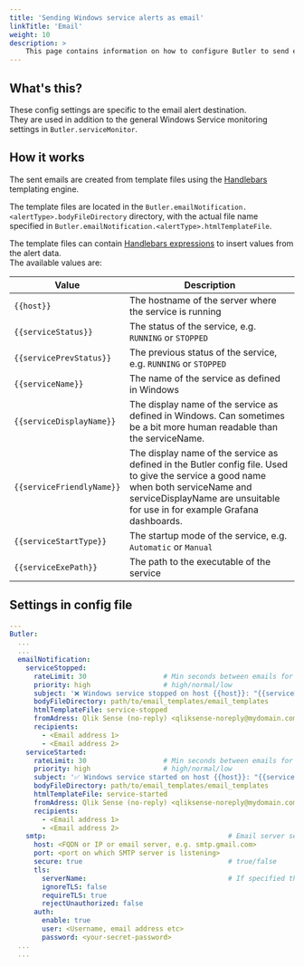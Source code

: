 ```yaml
---
title: 'Sending Windows service alerts as email'
linkTitle: 'Email'
weight: 10
description: >
    This page contains information on how to configure Butler to send email alerts when Windows services stop or start.
---
```


## What's this?

These config settings are specific to the email alert destination.  
They are used in addition to the general Windows Service monitoring settings in `Butler.serviceMonitor`.

## How it works

The sent emails are created from template files using the [Handlebars](https://handlebarsjs.com) templating engine.

The template files are located in the `Butler.emailNotification.<alertType>.bodyFileDirectory` directory, with the actual file name specified in `Butler.emailNotification.<alertType>.htmlTemplateFile`.

The template files can contain [Handlebars expressions](https://handlebarsjs.com/guide/expressions.html) to insert values from the alert data.  
The available values are:

| Value | Description |
| --- | --- |
| `{{host}}` | The hostname of the server where the service is running |
| `{{serviceStatus}}` | The status of the service, e.g. `RUNNING` or `STOPPED` |
| `{{servicePrevStatus}}` | The previous status of the service, e.g. `RUNNING` or `STOPPED` |
| `{{serviceName}}` | The name of the service as defined in Windows |
| `{{serviceDisplayName}}` | The display name of the service as defined in Windows. Can sometimes be a bit more human readable than the serviceName. |
| `{{serviceFriendlyName}}` | The display name of the service as defined in the Butler config file. Used to give the service a good name when both serviceName and serviceDisplayName are unsuitable for use in for example Grafana dashboards. |
| `{{serviceStartType}}` | The startup mode of the service, e.g. `Automatic` or `Manual` |
| `{{serviceExePath}}` | The path to the executable of the service |

## Settings in config file

```yaml
---
Butler:
  ...
  ...
  emailNotification: 
    serviceStopped:
      rateLimit: 30                   # Min seconds between emails for a given service. Defaults to 5 minutes.
      priority: high                  # high/normal/low
      subject: '❌ Windows service stopped on host {{host}}: "{{serviceDisplayName}}"'
      bodyFileDirectory: path/to/email_templates/email_templates
      htmlTemplateFile: service-stopped
      fromAdress: Qlik Sense (no-reply) <qliksense-noreply@mydomain.com>
      recipients:
        - <Email address 1>
        - <Email address 2>
    serviceStarted:
      rateLimit: 30                   # Min seconds between emails for a given service. Defaults to 5 minutes.
      priority: high                  # high/normal/low
      subject: '✅ Windows service started on host {{host}}: "{{serviceDisplayName}}"'
      bodyFileDirectory: path/to/email_templates/email_templates
      htmlTemplateFile: service-started
      fromAdress: Qlik Sense (no-reply) <qliksense-noreply@mydomain.com>
      recipients:
        - <Email address 1>
        - <Email address 2>
    smtp:                                             # Email server settings. See https://nodemailer.com/smtp/ for details on the meaning of these fields.
      host: <FQDN or IP or email server, e.g. smtp.gmail.com>
      port: <port on which SMTP server is listening>
      secure: true                                    # true/false
      tls:
        serverName:                                   # If specified the serverName field will be used for TLS verification instead of the host field.
        ignoreTLS: false
        requireTLS: true
        rejectUnauthorized: false
      auth:
        enable: true
        user: <Username, email address etc>
        password: <your-secret-password>
  ...  
  ...
```
